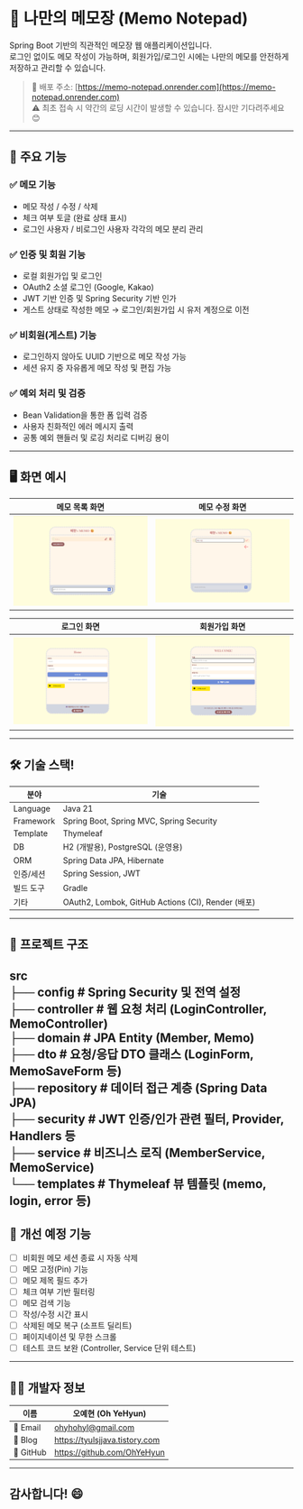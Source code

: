 # 📝 나만의 메모장 (Memo Notepad)

Spring Boot 기반의 직관적인 메모장 웹 애플리케이션입니다.  
로그인 없이도 메모 작성이 가능하며, 회원가입/로그인 시에는 나만의 메모를 안전하게 저장하고 관리할 수 있습니다.

> 🚀 배포 주소: [https://memo-notepad.onrender.com](https://memo-notepad.onrender.com)  
> ⚠️ 최초 접속 시 약간의 로딩 시간이 발생할 수 있습니다. 잠시만 기다려주세요 😊

---

## 📌 주요 기능

### ✅ 메모 기능
- 메모 작성 / 수정 / 삭제
- 체크 여부 토글 (완료 상태 표시)
- 로그인 사용자 / 비로그인 사용자 각각의 메모 분리 관리

### ✅ 인증 및 회원 기능
- 로컬 회원가입 및 로그인
- OAuth2 소셜 로그인 (Google, Kakao)
- JWT 기반 인증 및 Spring Security 기반 인가
- 게스트 상태로 작성한 메모 → 로그인/회원가입 시 유저 계정으로 이전

### ✅ 비회원(게스트) 기능
- 로그인하지 않아도 UUID 기반으로 메모 작성 가능
- 세션 유지 중 자유롭게 메모 작성 및 편집 가능

### ✅ 예외 처리 및 검증
- Bean Validation을 통한 폼 입력 검증
- 사용자 친화적인 에러 메시지 출력
- 공통 예외 핸들러 및 로깅 처리로 디버깅 용이

---

## 🖥️ 화면 예시

| 메모 목록 화면                                                | 메모 수정 화면                                                |  
|---------------------------------------------------------|---------------------------------------------------------|
| ![img_1.png](src/main/resources/static/image/img_1.png) | ![img_2.png](src/main/resources/static/image/img_2.png) |   

|로그인 화면                                          | 회원가입 화면                                                 |
|--------|------|
![img.png](src/main/resources/static/image/img.png)| ![img_3.png](src/main/resources/static/image/img_3.png) |


---

## 🛠 기술 스택!

| 분야       | 기술                                                         |
|------------|--------------------------------------------------------------|
| Language   | Java 21                                                      |
| Framework  | Spring Boot, Spring MVC, Spring Security                     |
| Template   | Thymeleaf                                                    |
| DB         | H2 (개발용), PostgreSQL (운영용)                             |
| ORM        | Spring Data JPA, Hibernate                                   |
| 인증/세션  | Spring Session, JWT                                          |
| 빌드 도구   | Gradle                                                       |
| 기타       | OAuth2, Lombok, GitHub Actions (CI), Render (배포)           |

---

## 📁 프로젝트 구조
src  
├── config # Spring Security 및 전역 설정  
├── controller # 웹 요청 처리 (LoginController, MemoController)  
├── domain # JPA Entity (Member, Memo)  
├── dto # 요청/응답 DTO 클래스 (LoginForm, MemoSaveForm 등)  
├── repository # 데이터 접근 계층 (Spring Data JPA)  
├── security # JWT 인증/인가 관련 필터, Provider, Handlers 등  
├── service # 비즈니스 로직 (MemberService, MemoService)  
└── templates # Thymeleaf 뷰 템플릿 (memo, login, error 등) 
---

## 📌 개선 예정 기능

- [ ] 비회원 메모 세션 종료 시 자동 삭제
- [ ] 메모 고정(Pin) 기능 
- [ ] 메모 제목 필드 추가
- [ ] 체크 여부 기반 필터링
- [ ] 메모 검색 기능
- [ ] 작성/수정 시간 표시
- [ ] 삭제된 메모 복구 (소프트 딜리트)
- [ ] 페이지네이션 및 무한 스크롤
- [ ] 테스트 코드 보완 (Controller, Service 단위 테스트)

---

## 👨‍💻 개발자 정보

| 이름        | 	오예현 (Oh YeHyun)        |
|-----------|-------------------------|
| 📧 Email	 | ohyhohyl@gmail.com      |
| 📝 Blog	  | https://tyulsjjava.tistory.com |
|  🐙 GitHub	 | https://github.com/OhYeHyun |

---

## 감사합니다! 😄
